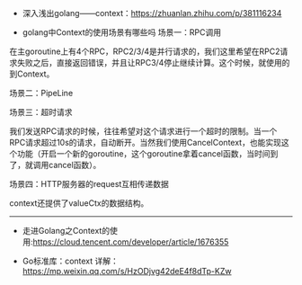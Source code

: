 + 深入浅出golang——context：<https://zhuanlan.zhihu.com/p/381116234>

+ golang中Context的使用场景有哪些吗
场景一：RPC调用

在主goroutine上有4个RPC，RPC2/3/4是并行请求的，我们这里希望在RPC2请求失败之后，直接返回错误，并且让RPC3/4停止继续计算。这个时候，就使用的到Context。

场景二：PipeLine

场景三：超时请求

我们发送RPC请求的时候，往往希望对这个请求进行一个超时的限制。当一个RPC请求超过10s的请求，自动断开。当然我们使用CancelContext，也能实现这个功能（开启一个新的goroutine，这个goroutine拿着cancel函数，当时间到了，就调用cancel函数）。

场景四：HTTP服务器的request互相传递数据

context还提供了valueCtx的数据结构。

----

+ 走进Golang之Context的使用:<https://cloud.tencent.com/developer/article/1676355>


+ Go标准库：context 详解：<https://mp.weixin.qq.com/s/HzODjvg42deE4f8dTp-KZw>